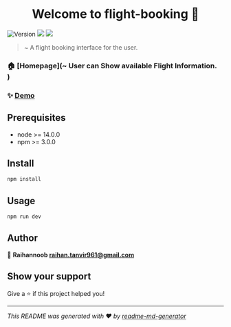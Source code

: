 <h1 align="center">Welcome to flight-booking 👋</h1>
<p>
  <img alt="Version" src="https://img.shields.io/badge/version-1.0.0-blue.svg?cacheSeconds=2592000" />
  <img src="https://img.shields.io/badge/node-%3E%3D%206.0.0-blue.svg" />
  <img src="https://img.shields.io/badge/npm-%3E%3D%203.0.0-blue.svg" />
</p>

> ~ A flight booking interface for the  user. <br>

### 🏠 [Homepage](~ User can Show available Flight Information.<br>)

### ✨ [Demo]( http://localhost:8081)

## Prerequisites

- node >= 14.0.0
- npm >= 3.0.0

## Install

```sh
npm install
```

## Usage

```sh
npm run dev
```

## Author

👤 **Raihannoob <raihan.tanvir961@gmail.com>**


## Show your support

Give a ⭐️ if this project helped you!

***
_This README was generated with ❤️ by [readme-md-generator](https://github.com/kefranabg/readme-md-generator)_
